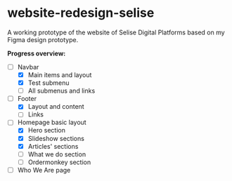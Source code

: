 # website-redesign-selise

A working prototype of the website of Selise Digital Platforms based on my Figma design prototype.

**Progress overview:**
- [ ] Navbar
    - [x] Main items and layout
    - [x] Test submenu
    - [ ] All submenus and links
- [ ] Footer
    - [x] Layout and content
    - [ ] Links
- [ ] Homepage basic layout
    - [x] Hero section
    - [x] Slideshow sections
    - [x] Articles' sections
    - [ ] What we do section
    - [ ] Ordermonkey section
- [ ] Who We Are page